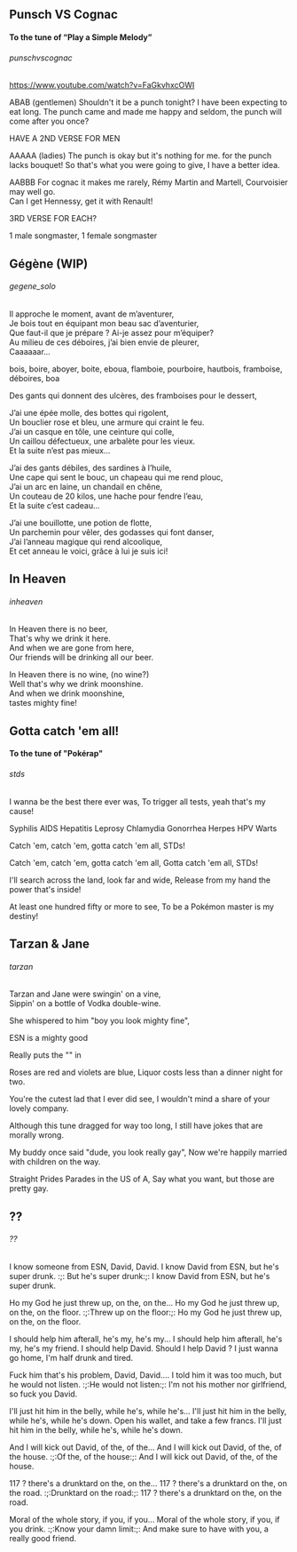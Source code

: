 ## Punsch VS Cognac  
#### To the tune of “Play a Simple Melody”  
###### punschvscognac  

https://www.youtube.com/watch?v=FaGkvhxcOWI

ABAB
(gentlemen)
Shouldn't it be a punch tonight?
I have been expecting to eat long.
The punch came and made me happy and seldom,
the punch will come after you once?

HAVE A 2ND VERSE FOR MEN

AAAAA
(ladies)
The punch is okay
but it's nothing for me.
for the punch lacks bouquet!
So that's what you were going to give,
I have a better idea.  

AABBB
For cognac it makes me rarely,
Rémy Martin and Martell, 
Courvoisier may well go.  
Can I get Hennessy, 
get it with Renault!

3RD VERSE FOR EACH?

1 male songmaster, 1 female songmaster
  
## Gégène (WIP)
###### gegene_solo  
  
Il approche le moment, avant de m’aventurer,  
Je bois tout en équipant mon beau sac d’aventurier,  
Que faut-il que je prépare ? Ai-je assez pour m’équiper?  
Au milieu de ces déboires, j’ai bien envie de pleurer,  
Caaaaaar...  

bois, boire, aboyer, boite, eboua, flamboie, pourboire, hautbois, framboise, déboires, boa

Des gants qui donnent des ulcères, des framboises pour le dessert,
  
J’ai une épée molle, des bottes qui rigolent,  
Un bouclier rose et bleu, une armure qui craint le feu.  
J’ai un casque en tôle, une ceinture qui colle,  
Un caillou défectueux, une arbalète pour les vieux.  
Et la suite n’est pas mieux...  
  
J’ai des gants débiles, des sardines à l’huile,  
Une cape qui sent le bouc, un chapeau qui me rend plouc,  
J’ai un arc en laine, un chandail en chêne,  
Un couteau de 20 kilos, une hache pour fendre l’eau,  
Et la suite c’est cadeau...  
  
J’ai une bouillotte, une potion de flotte,  
Un parchemin pour vêler, des godasses qui font danser,  
J’ai l’anneau magique qui rend alcoolique,  
Et cet anneau le voici, grâce à lui je suis ici!
  
## In Heaven
###### inheaven
  
In Heaven there is no beer,  
That's why we drink it here.  
And when we are gone from here,  
Our friends will be drinking all our beer.  
  
In Heaven there is no wine, (no wine?)  
Well that's why we drink moonshine.  
And when we drink moonshine,  
tastes mighty fine!  

## Gotta catch 'em all!
#### To the tune of "Pokérap"
###### stds

I wanna be the best there ever was,
To trigger all tests, yeah that's my cause!

Syphilis
AIDS
Hepatitis
Leprosy
Chlamydia
Gonorrhea
Herpes
HPV
Warts

Catch 'em, catch 'em, gotta catch 'em all, STDs!

Catch 'em, catch 'em, gotta catch 'em all,
Gotta catch 'em all, STDs!

I'll search across the land, look far and wide,
Release from my hand the power that's inside!

At least one hundred fifty or more to see,
To be a Pokémon master is my destiny!

## Tarzan & Jane  
###### tarzan  
  
Tarzan and Jane were swingin' on a vine,  
Sippin' on a bottle of Vodka double-wine.  


  
She whispered to him "boy you look mighty fine",

ESN is a mighty good 


Really puts the "" in 

Roses are red and violets are blue,
Liquor costs less than a dinner night for two.

You're the cutest lad that I ever did see,
I wouldn't mind a share of your lovely company.

Although this tune dragged for way too long,
I still have jokes that are morally wrong.

My buddy once said "dude, you look really gay",
Now we're happily married with children on the way.

Straight Prides Parades in the US of A,
Say what you want, but those are pretty gay.

## ??
###### ??

I know someone from ESN, David, David.
I know David from ESN, but he's super drunk.
:;: But he's super drunk:;:
I know David from ESN, but he's super drunk.

Ho my God he just threw up, on the, on the...
Ho my God he just threw up, on the, on the floor.
:;:Threw up on the floor:;:
Ho my God he just threw up, on the, on the floor.

I should help him afterall, he's my, he's my...
I should help him afterall, he's my, he's my friend.
I should help David. Should I help David ?
I just wanna go home, I'm half drunk and tired.

Fuck him that's his problem, David, David....
I told him it was too much, but he would not listen.
:;:He would not listen:;:
I'm not his mother nor girlfriend, so fuck you David.

I'll just hit him in the belly, while he's, while he's...
I'll just hit him in the belly, while he's, while he's down.
Open his wallet, and take a few francs.
I'll just hit him in the belly, while he's, while he's down.

And I will kick out David, of the, of the...
And I will kick out David, of the, of the house.
:;:Of the, of the house:;:
And I will kick out David, of the, of the house.

117 ? there's a drunktard on the, on the...
117 ? there's a drunktard on the, on the road.
:;:Drunktard on the road:;:
117 ? there's a drunktard on the, on the road.

Moral of the whole story, if you, if you...
Moral of the whole story, if you, if you drink.
:;:Know your damn limit:;:
And make sure to have with you, a really good friend.